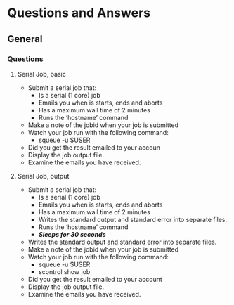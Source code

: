 # Questions and Answers

## General

### Questions

1. Serial Job, basic
   - Submit a serial job that:
     * Is a serial (1 core) job 
     * Emails you when is starts, ends and aborts
     * Has a maximum wall time of 2 minutes
     * Runs the ‘hostname’ command
   - Make a note of the jobid when your job is submitted
   - Watch your job run with the following command:
     * squeue -u $USER
   - Did you get the result emailed to your accoun
   - Display the job output file.
   - Examine the emails you have received.  
     
1. Serial Job, output
   - Submit a serial job that: 
     * Is a serial (1 core) job 
     * Emails you when is starts, ends and aborts
     * Has a maximum wall time of 2 minutes
     * Writes the standard output and standard error into separate files.
     * Runs the ‘hostname’ command
     * ***Sleeps for 30 seconds***
   - Writes the standard output and standard error into separate files.
   - Make a note of the jobid when your job is submitted
   - Watch your job run with the following command:
     * squeue -u $USER
     * scontrol show job <jobid>
   - Did you get the result emailed to your account
   - Display the job output file.
   - Examine the emails you have received.


